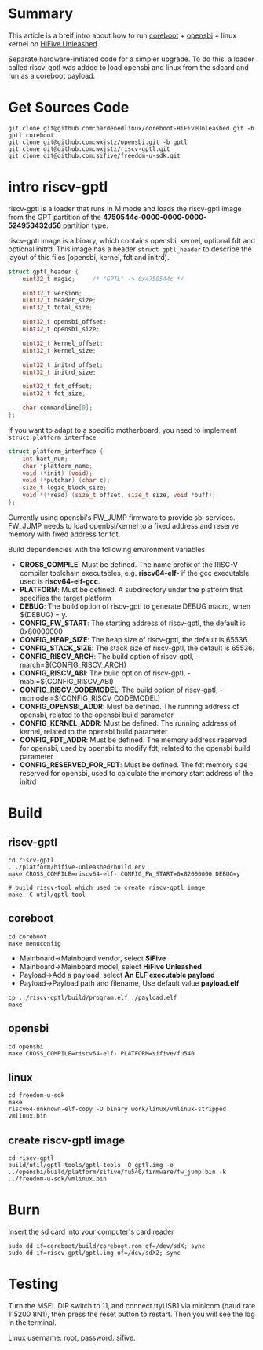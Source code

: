 # Summary

This article is a breif intro about how to run [coreboot](https://www.coreboot.org/) + [opensbi](https://github.com/riscv/opensbi) + linux kernel on [HiFive Unleashed](https://www.sifive.com/boards/hifive-unleashed). 

Separate hardware-initiated code for a simpler upgrade. To do this, a loader called riscv-gptl was added to load opensbi and linux from the sdcard and run as a coreboot payload.

# Get Sources Code

```
git clone git@github.com:hardenedlinux/coreboot-HiFiveUnleashed.git -b gptl coreboot
git clone git@github.com:wxjstz/opensbi.git -b gptl
git clone git@github.com:wxjstz/riscv-gptl.git
git clone git@github.com:sifive/freedom-u-sdk.git
```

# intro riscv-gptl

riscv-gptl is a loader that runs in M mode and loads the riscv-gptl image from the GPT partition of the **4750544c-0000-0000-0000-524953432d56** partition type.

riscv-gptl image is a binary, which contains opensbi, kernel, optional fdt and optional initrd. This image has a header `struct gptl_header` to describe the layout of this files (opensbi, kernel, fdt and initrd).
```c
struct gptl_header {
	uint32_t magic;		/* "GPTL" -> 0x4750544c */

	uint32_t version;
	uint32_t header_size;
	uint32_t total_size;

	uint32_t opensbi_offset;
	uint32_t opensbi_size;

	uint32_t kernel_offset;
	uint32_t kernel_size;

	uint32_t initrd_offset;
	uint32_t initrd_size;

	uint32_t fdt_offset;
	uint32_t fdt_size;

	char commandline[0];
};
```

If you want to adapt to a specific motherboard, you need to implement `struct platform_interface`
```c
struct platform_interface {
	int hart_num;
	char *platform_name;
	void (*init) (void);
	void (*putchar) (char c);
	size_t logic_block_size;
	void *(*read) (size_t offset, size_t size, void *buff);
};
```

Currently using opensbi's FW\_JUMP firmware to provide sbi services. FW\_JUMP needs to load openbsi/kernel to a fixed address and reserve memory with fixed address for fdt.

Build dependencies with the following environment variables

- **CROSS\_COMPILE**: Must be defined. The name prefix of the RISC-V compiler toolchain executables, e.g. **riscv64-elf-** if the gcc executable used is **riscv64-elf-gcc**.
- **PLATFORM**: Must be defined. A subdirectory under the platform that specifies the target platform
- **DEBUG**: The build option of riscv-gptl to generate DEBUG macro, when $(DEBUG) = y.
- **CONFIG\_FW\_START**: The starting address of riscv-gptl, the default is 0x80000000
- **CONFIG\_HEAP\_SIZE**: The heap size of riscv-gptl, the default is 65536.
- **CONFIG\_STACK\_SIZE**: The stack size of riscv-gptl, the default is 65536.
- **CONFIG\_RISCV\_ARCH**: The build option of riscv-gptl, -march=$(CONFIG\_RISCV\_ARCH)
- **CONFIG\_RISCV\_ABI**: The build option of riscv-gptl, -mabi=$(CONFIG\_RISCV\_ABI)
- **CONFIG\_RISCV\_CODEMODEL**: The build option of riscv-gptl, -mcmodel=$(CONFIG\_RISCV\_CODEMODEL)
- **CONFIG\_OPENSBI\_ADDR**: Must be defined. The running address of opensbi, related to the opensbi build parameter
- **CONFIG\_KERNEL\_ADDR**: Must be defined. The running address of kernel, related to the opensbi build parameter
- **CONFIG\_FDT\_ADDR**: Must be defined. The memory address reserved for opensbi, used by opensbi to modify fdt, related to the opensbi build parameter
- **CONFIG\_RESERVED\_FOR\_FDT**: Must be defined. The fdt memory size reserved for opensbi, used to calculate the memory start address of the initrd

# Build

## riscv-gptl

```
cd riscv-gptl
. ./platform/hifive-unleashed/build.env
make CROSS_COMPILE=riscv64-elf- CONFIG_FW_START=0x82000000 DEBUG=y

# build riscv-tool which used to create riscv-gptl image
make -C util/gptl-tool
```

## coreboot

```
cd coreboot
make menuconfig
```

- Mainboard->Mainboard vendor, select **SiFive**
- Mainboard->Mainboard model, select **HiFive Unleashed**
- Payload->Add a payload, select **An ELF executable payload**
- Payload->Payload path and filename, Use default value **payload.elf**

```
cp ../riscv-gptl/build/program.elf ./payload.elf
make
```

## opensbi

```
cd opensbi
make CROSS_COMPILE=riscv64-elf- PLATFORM=sifive/fu540
```

## linux

```
cd freedom-u-sdk
make
riscv64-unknown-elf-copy -O binary work/linux/vmlinux-stripped vmlinux.bin
```

## create riscv-gptl image

```
cd riscv-gptl
build/util/gptl-tools/gptl-tools -O gptl.img -o ../opensbi/build/platform/sifive/fu540/firmware/fw_jump.bin -k ../freedom-u-sdk/vmlinux.bin
```


# Burn

Insert the sd card into your computer's card reader

```
sudo dd if=coreboot/build/coreboot.rom of=/dev/sdX; sync
sudo dd if=riscv-gptl/gptl.img of=/dev/sdX2; sync
```

# Testing

Turn the MSEL DIP switch to 11, and connect ttyUSB1 via minicom (baud rate 115200 8N1), then press the reset button to restart. Then you will see the log in the terminal.

Linux username: root, password: sifive.

